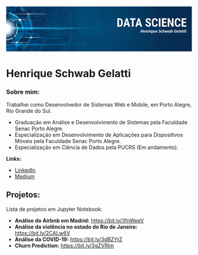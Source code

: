 
<p align="center">
  <img src="/img/banner.png">
</p>

# Henrique Schwab Gelatti

### Sobre mim:

Trabalhei como Desenvolvedor de Sistemas Web e Mobile, em Porto Alegre, Rio Grande do Sul.

* Graduação em Análise e Desenvolvimento de Sistemas pela Faculdade Senac Porto Alegre.
* Especialização em Desenvolvimento de Aplicações para Dispositivos Móveis pela Faculdade Senac Porto Alegre.
* Especialização em Ciência de Dados pela PUCRS (Em andamento).


**Links:**
* [LinkedIn](https://www.linkedin.com/in/henrique-schwab-gelatti-63ba641aa/)
* [Medium](https://medium.com/@henrique.gelatti)


## Projetos:

Lista de projetos em Jupyter Notebook:

* **Análise do Airbnb em Madrid:** https://bit.ly/3fnWeeV
* **Análise da violência no estado do Rio de Janeiro:** https://bit.ly/2CALw6V
* **Análise da COVID-19:** https://bit.ly/3dBZYrZ
* **Churn Prediction:** https://bit.ly/3gZVRIm